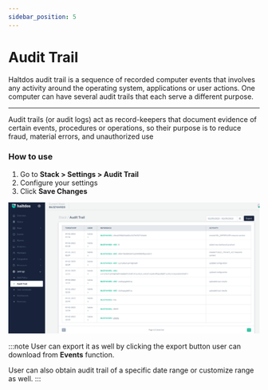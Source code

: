 ```yaml
---
sidebar_position: 5
---
```


# Audit Trail

Haltdos audit trail is a sequence of recorded computer events that involves any activity around the operating system, applications or user actions. One computer can have several audit trails that each serve a different purpose. 

-----
Audit trails (or audit logs) act as record-keepers that document evidence of certain events, procedures or operations, so their purpose is to reduce fraud, material errors, and unauthorized use

### How to use

1. Go to **Stack > Settings > Audit Trail**
2. Configure your settings
3. Click **Save Changes**


![audit_trail](/img/platform/v2/audit_trail-newuo.png)

:::note
User can export it as well by clicking the export button user can download from **Events** function.

User can also obtain audit trail of a specific date range or customize range as well.
:::
